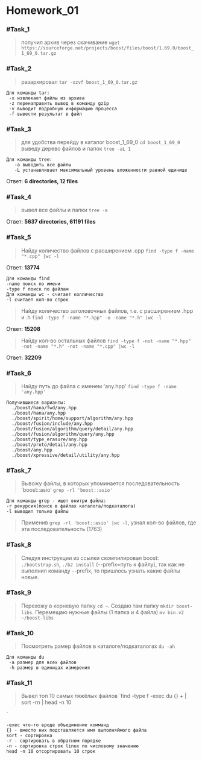 # Homework_01
### #Task_1
> получил архив через скачивание
`wget https://sourceforge.net/projects/boost/files/boost/1.69.0/boost_1_69_0.tar.gz`
### #Task_2
> разархировал 
`tar -xzvf boost_1_69_0.tar.gz`
```
Для команды tar:
 -x извлекает файлы из архива
 -z перенаправить вывод в команду gzip 
 -v выводит подробную информацию процесса
 -f вывести результат в файл
 ```
### #Task_3
> для удобства перейду в каталог boost_1_69_0
`cd boost_1_69_0`
> выведу дерево файлов и папок
  `tree -aL 1` 
 ```
 Для команды tree:
	-a выводить все файлы
	-L устанавливает максимальный уровень вложенности равной единице
```
  Ответ: **6 directories, 12 files**
### #Task_4
>вывел все файлы и папки `tree -a`

Ответ: **5637 directories, 61191 files**
### #Task_5
> Найду количество файлов с расширением .cpp  `find -type f -name "*.cpp" |wc -l `

Ответ: **13774**
```
Для команды find
-name поиск по имени
-type f поиск по файлам
Для команды wc - считает колличество
-l считает кол-во строк
```
> Найду количество заголовочных файлов, т.е. с расширением .hpp и .h `find -type f -name "*.hpp" -o -name "*.h" |wc -l` 
 
 Ответ: **15208**
 
 > Найду кол-во остальных файлов `find -type f -not -name "*.hpp" -not -name "*.h" -not -name "*.cpp" |wc -l`
 
Ответ: **32209**

### #Task_6

> Найду путь до файла с именем 'any.hpp' `find -type f -name 'any.hpp'`

```
Получившиеся варианты:
  ./boost/hana/fwd/any.hpp
  ./boost/hana/any.hpp
  ./boost/spirit/home/support/algorithm/any.hpp
  ./boost/fusion/include/any.hpp
  ./boost/fusion/algorithm/query/detail/any.hpp
  ./boost/fusion/algorithm/query/any.hpp
  ./boost/type_erasure/any.hpp
  ./boost/proto/detail/any.hpp
  ./boost/any.hpp
  ./boost/xpressive/detail/utility/any.hpp
```

### #Task_7
 > Вывожу файлы, в которых упоминается последовательность 'boost::asio' `grep -rl 'boost::asio'`
 
 ```
Для команды grep - ищет внитри файла:
 -r рекурсия(поиск в файлах каталога/подкаталога)
 -l выводит только файлы
```

> Применив `grep -rl 'boost::asio' |wc -l`, узнал кол-во файлов, где эта последовательность (1763)

### #Task_8

 > Следуя инструкции из ссылки скомпилировал boost:
   `./bootstrap.sh`,
   `./b2 install` (--prefix=путь к файлу), так как не выполнил команду --prefix, то пришлось узнать какие файлы новые.
	 
### #Task_9
 > Перехожу в корневую папку `cd ~`. Создаю там папку `mkdir boost-libs`. Перемещаю нужные файлы (1 папка и 4 файла) `mv bin.v2 ~/boost-libs`
 
### #Task_10
> Посмотреть рамер файлов в каталоге/подкаталогах `du -ah`

```
Для команды du
 -a размер для всех файлов
 -h размер в единицах измерения
```

### #Task_11
> Вывел топ 10 самых тяжёлых файлов `find -type f -exec du {} + | sort -rn | head -n 10

`
    
```
-exec что-то вроде объединение комманд
{} - вместо них подставляется имя выполняймого файла
sort - сортировка
-r - сортировать в обратном порядке
-n - сортировка строк linux по числовому значению
head -n 10 отсортировать 10 строк
```
